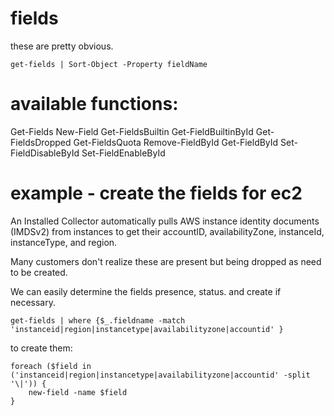 # fields

these are pretty obvious. 
```
get-fields | Sort-Object -Property fieldName
```

# available functions:
Get-Fields
New-Field
Get-FieldsBuiltin
Get-FieldBuiltinById
Get-FieldsDropped
Get-FieldsQuota
Remove-FieldById
Get-FieldById
Set-FieldDisableById
Set-FieldEnableById

# example - create the fields for ec2
An Installed Collector automatically pulls AWS instance identity documents (IMDSv2) from instances to get their accountID, availabilityZone, instanceId, instanceType, and region.

Many customers don't realize these are present but being dropped as need to be created.

We can easily determine  the fields presence, status. and create if necessary.

```
get-fields | where {$_.fieldname -match 'instanceid|region|instancetype|availabilityzone|accountid' } 
```

to create them:

```
foreach ($field in ('instanceid|region|instancetype|availabilityzone|accountid' -split '\|')) {
    new-field -name $field
}
```

